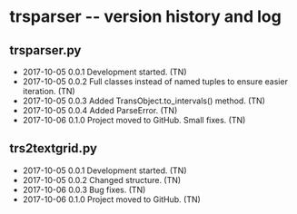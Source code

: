 # trsparser -- version history and log

## trsparser.py

* 2017-10-05    0.0.1   Development started. (TN)
* 2017-10-05    0.0.2   Full classes instead of named tuples to ensure easier iteration. (TN)
* 2017-10-05    0.0.3   Added TransObject.to_intervals() method. (TN)
* 2017-10-05    0.0.4   Added ParseError. (TN)
* 2017-10-06    0.1.0   Project moved to GitHub. Small fixes. (TN)

## trs2textgrid.py

* 2017-10-05    0.0.1   Development started. (TN)
* 2017-10-05    0.0.2   Changed structure. (TN)
* 2017-10-06    0.0.3   Bug fixes. (TN)
* 2017-10-06    0.1.0   Project moved to GitHub. (TN)
